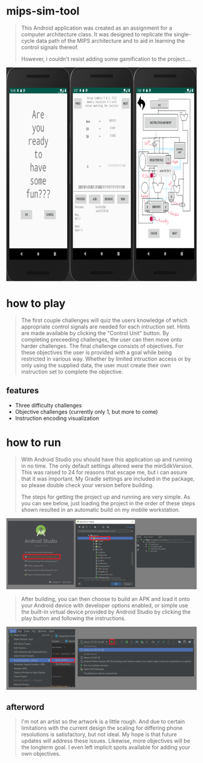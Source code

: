 # mips-sim-tool
> This Android application was created as an assignment for a computer architecture class.
> It was designed to replicate the single-cycle data path of the MIPS architecture
> and to aid in learning the control signals thereof.
>
> However, i couldn't resist adding some gamification to the project....

<img src="screen-preview.png" alt="preview"  width="838" height="565">

# how to play
> The first couple challenges will quiz the users knowledge of which appropriate control signals
> are needed for each intruction set.  Hints are made available by clicking the "Control Unit" button.
> By completing preceeding challenges, the user can then move onto harder challenges. 
> The final challenge consists of objectives.  For these objectives the user is provided
> with a goal while being restricted in various way.  Whether by limited intruction access or by only
> using the supplied data, the user must create their own instruction set to complete the objective.

## features
* Three difficulty challenges
* Objective challenges (currently only 1, but more to come)
* Instruction encoding visualization

# how to run
> With Android Studio you should have this application up and running in no time. The only default settings altered
> were the minSdkVersion.  This was raised to 24 for reasons that escape me, but i can assure that it was important.
> My Gradle settings are included in the package, so please double check your version before building.
>
> The steps for getting the project up and running are very simple. As you can see below, just loading the project
> in the order of these steps shown resulted in an automatic build on my mobile workstation. 

<img src="how-to-steps.png" alt="how-to">

> After building, you can then choose to build an APK and load it onto your Android device with developer options
> enabled, or simple use the built-in virtual device provided by Android Studio by clicking the play button and 
> following the instructions.

<img src="how-to-steps-2.png" alt="how-to-2">

## afterword
> I'm not an artist so the artwork is a little rough.  And due to certain limitations with the current design
> the scaling for differing phone resolutions is satisfactory, but not ideal.  My hope is that future updates will
> address these issues.  Likewise, more objectives will be the longterm goal.  I even left implicit spots available
> for adding your own objectives. 
